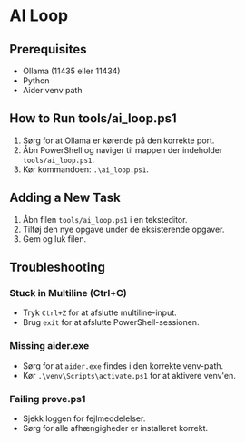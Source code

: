 # AI Loop

## Prerequisites
- Ollama (11435 eller 11434)
- Python
- Aider venv path

## How to Run tools/ai_loop.ps1
1. Sørg for at Ollama er kørende på den korrekte port.
2. Åbn PowerShell og naviger til mappen der indeholder `tools/ai_loop.ps1`.
3. Kør kommandoen: `.\ai_loop.ps1`.

## Adding a New Task
1. Åbn filen `tools/ai_loop.ps1` i en teksteditor.
2. Tilføj den nye opgave under de eksisterende opgaver.
3. Gem og luk filen.

## Troubleshooting

### Stuck in Multiline (Ctrl+C)
- Tryk `Ctrl+Z` for at afslutte multiline-input.
- Brug `exit` for at afslutte PowerShell-sessionen.

### Missing aider.exe
- Sørg for at `aider.exe` findes i den korrekte venv-path.
- Kør `.\venv\Scripts\activate.ps1` for at aktivere venv'en.

### Failing prove.ps1
- Sjekk loggen for fejlmeddelelser.
- Sørg for alle afhængigheder er installeret korrekt.
